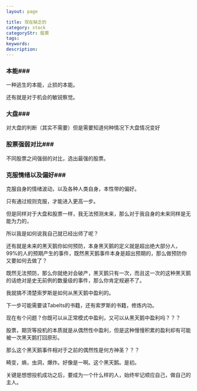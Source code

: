 ```yaml
---
layout: page

title: 现在缺乏的
category: stock
categoryStr: 股票
tags: 
keywords: 
description: 
---
```



### 本能###

一种逃生的本能，止损的本能。

还有就是对于机会的敏锐察觉。

### 大盘###

对大盘的判断（其实不需要）但是需要知道何种情况下大盘情况变好

### 股票强弱对比###

不同股票之间强弱的对比，选出最强的股票。

### 克服情绪以及偏好###

克服自身的情绪波动，以及各种人类自身，本性带的偏好。

只有通过规则克服，才能进入更高一步。

但是同样对于大盘和股票一样，我无法预测未来，那么对于我自身的未来同样是无能为力的，

所以我是如何说我自己就已经出师了呢？

还有就是未来的黑天鹅你如何预防，本身黑天鹅的定义就是超出绝大部分人，99%的人的预期产生的事件，既然黑天鹅事件本身是超出预期的，那么做预防你又要如何去做了？

既然无法预防，那么你就绝对会破产，黑天鹅只有一次，而且这一次的这种黑天鹅的话绝对是史无前例的数量级的事件，那么你肯定规避不了。

我就搞不清楚索罗斯是如何从黑天鹅中盈利的。

下一步可能需要读Tabelts的书籍，还有索罗斯的书籍，修炼内功。

现在有个问题？你既可以从正常模式中盈利，又可以从黑天鹅中盈利吗？？？

股票，期货等投机的本质就是从偶然性中盈利，但是这种慢慢积累的盈利却有可能被一次黑天鹅打回原形。

那么这个黑天鹅事件相对于之前的偶然性是何方神圣？？？

畸变，熵，虫洞，爆炸。好像是一啊。这个黑天鹅。是初。

关键是想想投机成功之后，要成为一个什么样的人，始终牢记顺应自己，做自己的主人。



